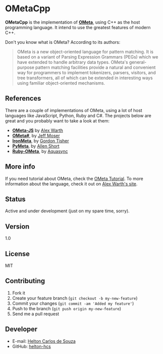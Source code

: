**OMetaCpp**
===================

**OMetaCpp** is the implementation of **[OMeta]**, using C++ as the host programming language. It intend to use the greatest features of modern C++.

Don't you know what is OMeta? According to its authors:
>OMeta is a new object-oriented language for pattern matching. It is based on a variant of Parsing Expression Grammars (PEGs) which we have extended to handle arbitrary data types. OMeta's general-purpose pattern matching facilities provide a natural and convenient way for programmers to implement tokenizers, parsers, visitors, and tree transformers, all of which can be extended in interesting ways using familiar object-oriented mechanisms.


References
-------------

There are a couple of implementations of OMeta, using a lot of host languages like JavaScript, Python, Ruby and C#. 
The projects below are great and you probably want to take a look at them:
- **[OMeta-JS]** by [Alex Warth]
- **[OMeta#]**, by [Jeff Moser]
- **[IronMeta]**, by [Gordon Tisher]
- **[PyMeta]**, by [Allen Short]
- **[Ruby-OMeta]**, by [Aquasync]


More info
-------------

If you need tutorial about OMeta, check the [OMeta Tutorial]. 
To more information about the language, check it out on [Alex Warth's site].


Status
-------------
Active and under development (just on my spare time, sorry).


Version
-------------
1.0



License
----

MIT


Contributing
-------------

1. Fork it
2. Create your feature branch (`git checkout -b my-new-feature`)
3. Commit your changes (`git commit -am 'Added my feature'`)
4. Push to the branch (`git push origin my-new-feature`)
5. Send me a pull request


Developer
----
- E-mail: [Helton Carlos de Souza]
- GitHub: [helton-hcs]

[Alex Warth's site]:http://tinlizzie.org/ometa/
[OMeta]:http://tinlizzie.org/ometa/
[Alex Warth]:https://github.com/alexwarth/
[Jeff Moser]:http://www.moserware.com/
[OMeta-JS]:https://github.com/alexwarth/ometa-js/
[OMeta#]:https://ometasharp.codeplex.com/
[IronMeta]:http://ironmeta.sourceforge.net/
[Gordon Tisher]:https://github.com/kulibali
[PyMeta]:https://launchpad.net/pymeta/
[Allen Short]:http://washort.twistedmatrix.com/
[Ruby-OMeta]:https://github.com/aquasync/ruby-ometa/
[Aquasync]:https://github.com/aquasync/
[OMeta Tutorial]:http://www.tinlizzie.org/ometa-js/#OMeta_Tutorial
[Helton Carlos de Souza]:mailto:helton.development@gmail.com
[helton-hcs]:https://github.com/helton-hcs
